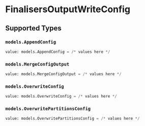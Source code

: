 # FinalisersOutputWriteConfig


## Supported Types

### `models.AppendConfig`

```python
value: models.AppendConfig = /* values here */
```

### `models.MergeConfigOutput`

```python
value: models.MergeConfigOutput = /* values here */
```

### `models.OverwriteConfig`

```python
value: models.OverwriteConfig = /* values here */
```

### `models.OverwritePartitionsConfig`

```python
value: models.OverwritePartitionsConfig = /* values here */
```

